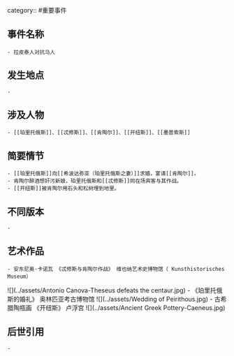 category:: #重要事件
## 事件名称
	- 拉皮泰人对抗马人
## 发生地点
	-
## 涉及人物
	- [[珀里托俄斯]]、[[忒修斯]]、[[肯陶尔]]、[[开纽斯]]、[[墨普索斯]]
## 简要情节
	- [[珀里托俄斯]]向[[希波达弥亚（珀里托俄斯之妻）]]求婚，宴请[[肯陶尔]]。
	- 肯陶尔醉酒想奸污新娘，珀里托俄斯和[[忒修斯]]同在场宾客与其作战。
	- [[开纽斯]]被肯陶尔用石头和松树埋到地里。
## 不同版本
	-
## 艺术作品
	- 安东尼奥·卡诺瓦 《忒修斯与肯陶尔作战》 维也纳艺术史博物馆（ Kunsthistorisches Museum）
 ![](../assets/Antonio Canova-Theseus defeats the centaur.jpg)
	- 《珀里托俄斯的婚礼》 奥林匹亚考古博物馆
 ![](../assets/Wedding of Peirithous.jpg)
	- 古希腊陶瓶画 《开纽斯》 卢浮宫
 ![](../assets/Ancient Greek Pottery-Caeneus.jpg)
## 后世引用
	-
